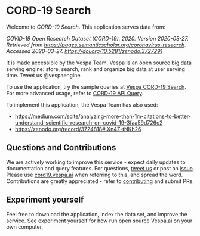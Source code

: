 <!-- Copyright Verizon Media. Licensed under the terms of the Apache 2.0 license. See LICENSE in the project root. -->
# CORD-19 Search
Welcome to _CORD-19 Search_.
This application serves data from:

_COVID-19 Open Research Dataset (CORD-19). 2020. Version 2020-03-27._
_Retrieved from https://pages.semanticscholar.org/coronavirus-research._
_Accessed 2020-03-27. https://doi.org/10.5281/zenodo.3727291_

It is made accessible by the Vespa Team.
Vespa is an open source big data serving engine:
store, search, rank and organize big data at user serving time.
Tweet us @vespaengine.

To use the application, try the sample queries at [Vespa CORD-19 Search](https://cord19.vespa.ai/).
For more advanced usage, refer to [CORD-19 API Query](/cord-19-queries.md).

To implement this application, the Vespa Team has also used:
* https://medium.com/scite/analyzing-more-than-1m-citations-to-better-understand-scientific-research-on-covid-19-3faa59d726c2
* https://zenodo.org/record/3724818#.Xn4Z-tNKh26


## Questions and Contributions
We are actively working to improve this service -
expect daily updates to documentation and query features.
For questions, [tweet us](https://twitter.com/vespaengine)
or post an [issue](https://github.com/vespa-engine/cord-19/issues). 
Please use [cord19.vespa.ai](https://cord19.vespa.ai/) when referring to this,
and spread the word.
Contributions are greatly appreciated -
refer to [contributing](/CONTRIBUTING.md) and submit PRs.


## Experiment yourself
Feel free to download the application, index the data set, and improve the service.
See [experiment yourself](/experiment-yourself.md) for how run open source Vespa.ai on your own computer.
